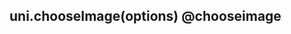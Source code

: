 ## uni.chooseImage(options) @chooseimage

<!-- UTSAPIJSON.chooseImage.description -->

<!-- UTSAPIJSON.chooseImage.param -->

<!-- UTSAPIJSON.chooseImage.returnValue -->

<!-- UTSAPIJSON.chooseImage.compatibility -->

<!-- UTSAPIJSON.chooseImage.tutorial -->

<!-- UTSAPIJSON.choose-image.example -->

<!-- UTSAPIJSON.general_type.name -->

<!-- UTSAPIJSON.general_type.param -->